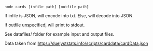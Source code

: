 `node cards [infile path] [outfile path]`

If infile is JSON, will encode into txt. Else, will decode into JSON.

If outfile unspecified, will print to stdout.

See datafiles/ folder for example input and output files.

Data taken from https://duelyststats.info/scripts/carddata/cardData.json